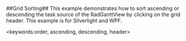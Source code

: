 ##Grid Sorting##
This example demonstrates how to sort ascending or descending the task source of the RadGanttView by clicking on the grid header. This example is for Silverlight and WPF.

<keywords:order, ascending, descending, header>